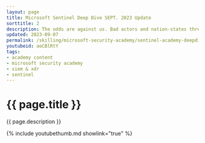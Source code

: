 ```yaml
---
layout: page
title: Microsoft Sentinel Deep Dive SEPT. 2023 Update
sorttitle: 2
description: The odds are against us. Bad actors and nation-states threaten our secure industries, businesses, and livelihoods. Attacks are growing in complexity, as seen with STORM-0558’s recent hack. If you’re a Microsoft partner or MSSP (Managed Security Service Provider) wanting to protect against threats, learn how to fight back with our comprehensive deep dive into Microsoft Sentinel. In three hours, learn everything you need to harness the full capabilities of Microsoft Sentinel.
updated: 2023-09-07
permalink: /skilling/microsoft-security-academy/sentinel-academy-deepdiveupdate
youtubeid: aoCBlRtY
tags: 
- academy content
- microsoft security academy
- siem & xdr
- sentinel
---
```


# {{ page.title }}

{{ page.description }}

{% include youtubethumb.md showlink="true" %}